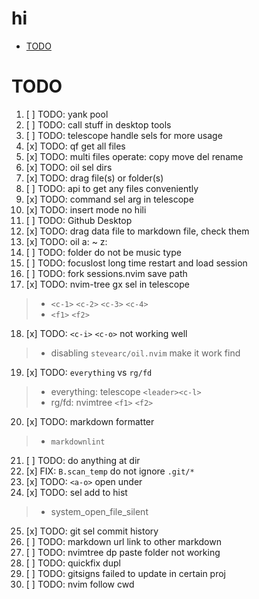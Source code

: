 # hi

<!-- toc -->

- [TODO](#todo)

<!-- tocstop -->

# TODO

1. [ ] TODO: yank pool
2. [ ] TODO: call stuff in desktop tools
3. [ ] TODO: telescope handle sels for more usage
4. [x] TODO: qf get all files
5. [x] TODO: multi files operate: copy move del rename
6. [x] TODO: oil sel dirs
7. [x] TODO: drag file(s) or folder(s)
8. [ ] TODO: api to get any files conveniently
9. [x] TODO: command sel arg in telescope
10. [x] TODO: insert mode no hili
11. [ ] TODO: Github Desktop
12. [x] TODO: drag data file to markdown file, check them
13. [x] TODO: oil a: ~ z:
14. [ ] TODO: folder do not be music type
15. [ ] TODO: focuslost long time restart and load session
16. [ ] TODO: fork sessions.nvim save path
17. [x] TODO: nvim-tree gx sel in telescope

> - `<c-1>` `<c-2>` `<c-3>` `<c-4>`
> - `<f1>` `<f2>`

18. [x] TODO: `<c-i>` `<c-o>` not working well

> - disabling `stevearc/oil.nvim` make it work find

19. [x] TODO: `everything` vs `rg/fd`

> - everything: telescope `<leader><c-l>`
> - rg/fd: nvimtree `<f1>` `<f2>`

20. [x] TODO: markdown formatter

> - `markdownlint`

21. [ ] TODO: do anything at dir
22. [x] FIX: `B.scan_temp` do not ignore `.git/*`
23. [x] TODO: `<a-o>` open under
24. [x] TODO: sel add to hist

> - system_open_file_silent

25. [x] TODO: git sel commit history
26. [ ] TODO: markdown url link to other markdown
27. [ ] TODO: nvimtree dp paste folder not working
28. [ ] TODO: quickfix dupl
29. [ ] TODO: gitsigns failed to update in certain proj
30. [ ] TODO: nvim follow cwd
